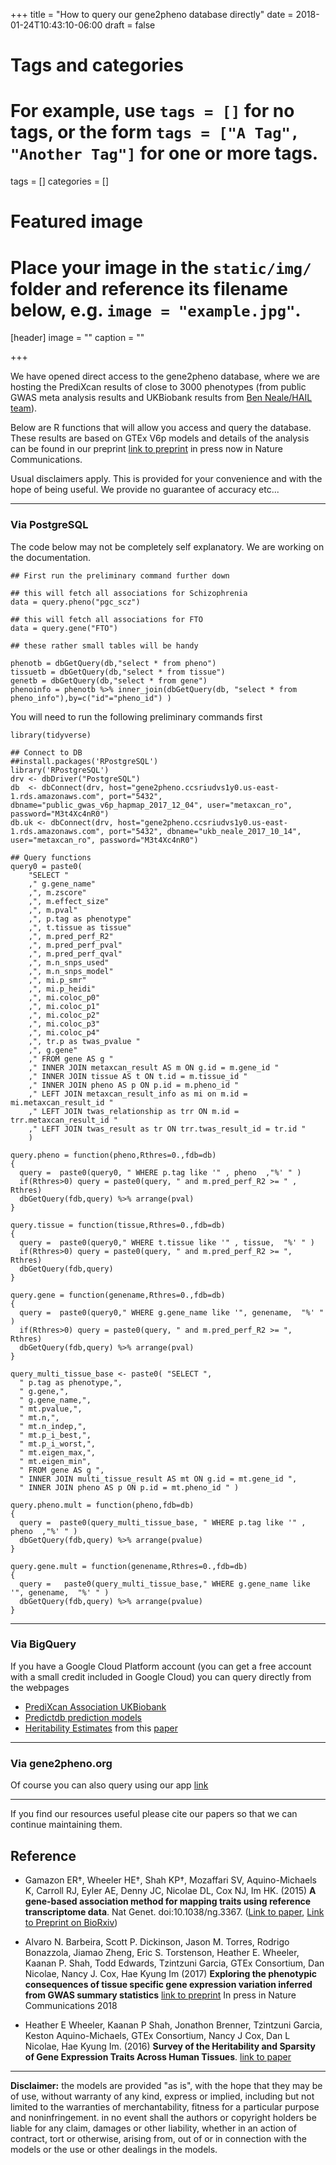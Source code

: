 +++
title = "How to query our gene2pheno database directly"
date = 2018-01-24T10:43:10-06:00
draft = false

# Tags and categories
# For example, use `tags = []` for no tags, or the form `tags = ["A Tag", "Another Tag"]` for one or more tags.
tags = []
categories = []

# Featured image
# Place your image in the `static/img/` folder and reference its filename below, e.g. `image = "example.jpg"`.
[header]
image = ""
caption = ""

+++

We have opened direct access to the gene2pheno database, where we are hosting the PrediXcan results of close to 3000 phenotypes (from public GWAS meta analysis results and UKBiobank results from [Ben Neale/HAIL team](http://www.nealelab.is/blog/2017/7/19/rapid-gwas-of-thousands-of-phenotypes-for-337000-samples-in-the-uk-biobank)).


Below are R functions that will allow you access and query the database. These results are based on GTEx V6p models and details of the analysis can be found in our preprint [link to preprint](https://doi.org/10.1101/045260) in press now in Nature Communications.

Usual disclaimers apply. This is provided for your convenience and with the hope of being useful. We provide no guarantee of accuracy etc...

-----
### Via PostgreSQL

The code below may not be completely self explanatory. We are working on the documentation.

```{R}
## First run the preliminary command further down

## this will fetch all associations for Schizophrenia
data = query.pheno("pgc_scz")

## this will fetch all associations for FTO
data = query.gene("FTO")

## these rather small tables will be handy

phenotb = dbGetQuery(db,"select * from pheno")
tissuetb = dbGetQuery(db,"select * from tissue")
genetb = dbGetQuery(db,"select * from gene")
phenoinfo = phenotb %>% inner_join(dbGetQuery(db, "select * from pheno_info"),by=c("id"="pheno_id") )
```

You will need to run the following preliminary commands first

```{R}
library(tidyverse)

## Connect to DB
##install.packages('RPostgreSQL')
library('RPostgreSQL')
drv <- dbDriver("PostgreSQL")
db  <- dbConnect(drv, host="gene2pheno.ccsriudvs1y0.us-east-1.rds.amazonaws.com", port="5432", dbname="public_gwas_v6p_hapmap_2017_12_04", user="metaxcan_ro", password="M3t4Xc4nR0")
db.uk <- dbConnect(drv, host="gene2pheno.ccsriudvs1y0.us-east-1.rds.amazonaws.com", port="5432", dbname="ukb_neale_2017_10_14", user="metaxcan_ro", password="M3t4Xc4nR0")

## Query functions
query0 = paste0(  
    "SELECT "
    ," g.gene_name"
    ,", m.zscore"
    ,", m.effect_size"
    ,", m.pval"
    ,", p.tag as phenotype"
    ,", t.tissue as tissue"
    ,", m.pred_perf_R2"
    ,", m.pred_perf_pval"
    ,", m.pred_perf_qval"
    ,", m.n_snps_used"
    ,", m.n_snps_model"
    ,", mi.p_smr"
    ,", mi.p_heidi"
    ,", mi.coloc_p0"
    ,", mi.coloc_p1"
    ,", mi.coloc_p2"
    ,", mi.coloc_p3"
    ,", mi.coloc_p4"
    ,", tr.p as twas_pvalue "
    ,", g.gene"
    ," FROM gene AS g "
    ," INNER JOIN metaxcan_result AS m ON g.id = m.gene_id "
    ," INNER JOIN tissue AS t ON t.id = m.tissue_id "
    ," INNER JOIN pheno AS p ON p.id = m.pheno_id "
    ," LEFT JOIN metaxcan_result_info as mi on m.id = mi.metaxcan_result_id "
    ," LEFT JOIN twas_relationship as trr ON m.id = trr.metaxcan_result_id "
    ," LEFT JOIN twas_result as tr ON trr.twas_result_id = tr.id "    
	)

query.pheno = function(pheno,Rthres=0.,fdb=db)
{
  query =  paste0(query0, " WHERE p.tag like '" , pheno  ,"%' " )
  if(Rthres>0) query = paste0(query, " and m.pred_perf_R2 >= " , Rthres)
  dbGetQuery(fdb,query) %>% arrange(pval)
}

query.tissue = function(tissue,Rthres=0.,fdb=db)
{
  query =  paste0(query0," WHERE t.tissue like '" , tissue,  "%' " )
  if(Rthres>0) query = paste0(query, " and m.pred_perf_R2 >= ", Rthres)
  dbGetQuery(fdb,query)
}

query.gene = function(genename,Rthres=0.,fdb=db)
{
  query =  paste0(query0," WHERE g.gene_name like '", genename,  "%' " )
  if(Rthres>0) query = paste0(query, " and m.pred_perf_R2 >= ", Rthres)
  dbGetQuery(fdb,query) %>% arrange(pval)
}

query_multi_tissue_base <- paste0( "SELECT ",
  " p.tag as phenotype,",
  " g.gene,",
  " g.gene_name,",
  " mt.pvalue,",
  " mt.n,",
  " mt.n_indep,",
  " mt.p_i_best,",
  " mt.p_i_worst,",
  " mt.eigen_max,",
  " mt.eigen_min",
  " FROM gene AS g ",
  " INNER JOIN multi_tissue_result AS mt ON g.id = mt.gene_id ",
  " INNER JOIN pheno AS p ON p.id = mt.pheno_id " )

query.pheno.mult = function(pheno,fdb=db)
{
  query =  paste0(query_multi_tissue_base, " WHERE p.tag like '" , pheno  ,"%' " )
  dbGetQuery(fdb,query) %>% arrange(pvalue)
}

query.gene.mult = function(genename,Rthres=0.,fdb=db)
{
  query =   paste0(query_multi_tissue_base," WHERE g.gene_name like '", genename,  "%' " )
  dbGetQuery(fdb,query) %>% arrange(pvalue)
}
```
-----
### Via BigQuery
If you have a Google Cloud Platform account (you can get a free account with a small credit included in Google Cloud) you can query directly from the webpages

- [PrediXcan Association UKBiobank](https://bigquery.cloud.google.com/table/imlab_public:gene2pheno)
- [Predictdb prediction models](https://bigquery.cloud.google.com/table/imlab_public:predictdb)
- [Heritability Estimates](https://bigquery.cloud.google.com/dataset/gene2pheno:genarch) from this [paper](http://journals.plos.org/plosgenetics/article?id=10.1371/journal.pgen.1006423)

----
### Via gene2pheno.org

Of course you can also query using our app [link](http://gene2pheno.org)

----
If you find our resources useful please cite our papers so that we can continue maintaining them.

## Reference
- Gamazon ER†, Wheeler HE†, Shah KP†, Mozaffari SV, Aquino-Michaels K,
Carroll RJ, Eyler AE, Denny JC, Nicolae DL, Cox NJ, Im HK. (2015)
**A gene-based association method for mapping traits using reference
transcriptome data**. Nat Genet. doi:10.1038/ng.3367.
([Link to paper](http://www.nature.com/ng/journal/v47/n9/full/ng.3367.html),
[Link to Preprint on BioRxiv](http://biorxiv.org/content/early/2015/06/17/020164))


- Alvaro N. Barbeira, Scott P. Dickinson, Jason M. Torres, Rodrigo Bonazzola, Jiamao Zheng, Eric S. Torstenson, Heather E. Wheeler, Kaanan P. Shah, Todd Edwards, Tzintzuni Garcia, GTEx Consortium, Dan Nicolae, Nancy J. Cox, Hae Kyung Im (2017) **Exploring the phenotypic consequences of tissue specific gene expression variation inferred from GWAS summary statistics** [link to preprint](http://dx.doi.org/10.1101/045260) In press in Nature Communications 2018

- Heather E Wheeler, Kaanan P Shah, Jonathon Brenner, Tzintzuni Garcia,
Keston Aquino-Michaels, GTEx Consortium, Nancy J Cox, Dan L Nicolae, Hae
Kyung Im. (2016) **Survey of the Heritability and Sparsity of Gene
Expression Traits Across Human Tissues**.
[link to paper](http://journals.plos.org/plosgenetics/article?id=10.1371/journal.pgen.1006423)


----
**Disclaimer:** the models are provided "as is", with the hope that they may be of use, without warranty of any kind, express or implied, including but not limited to the warranties of merchantability, fitness for a particular purpose and noninfringement. in no event shall the authors or copyright holders be liable for any claim, damages or other liability, whether in an action of contract, tort or otherwise, arising from, out of or in connection with the models or the use or other dealings in the models.
